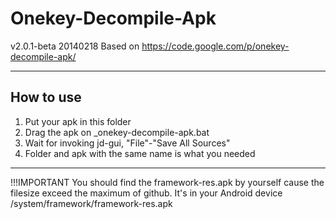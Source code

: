 Onekey-Decompile-Apk
====================
v2.0.1-beta 20140218
Based on https://code.google.com/p/onekey-decompile-apk/
**********************************
How to use
------------------------------------
1. Put your apk in this folder
2. Drag the apk on _onekey-decompile-apk.bat
3. Wait for invoking jd-gui, "File"-"Save All Sources"
4. Folder and apk with the same name is what you needed
------------------------------------
!!!IMPORTANT
You should find the framework-res.apk by yourself cause the filesize exceed the maximum of github.
It's in your Android device /system/framework/framework-res.apk
